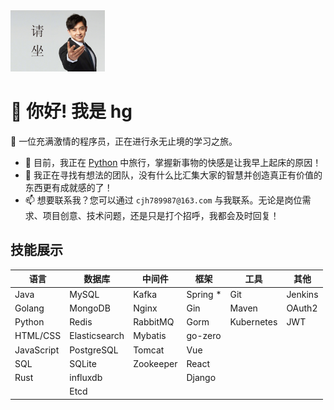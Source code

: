 <img src="./请坐.jpg" alt="请坐" style="width:30%;" />

# 🌟 你好! 我是 hg

👋 一位充满激情的程序员，正在进行永无止境的学习之旅。

- 🌱 目前，我正在 [Python](https://github.com/hgfc6/study/blob/main/python/python.md) 中旅行，掌握新事物的快感是让我早上起床的原因！
- 👯 我正在寻找有想法的团队，没有什么比汇集大家的智慧并创造真正有价值的东西更有成就感的了！
- 📫 想要联系我？您可以通过 `cjh789987@163.com` 与我联系。无论是岗位需求、项目创意、技术问题，还是只是打个招呼，我都会及时回复！

## 技能展示

| 语言         | 数据库           | 中间件       | 框架       | 工具         | 其他      |
|------------|---------------|-----------|----------|------------|---------|
| Java       | MySQL         | Kafka     | Spring * | Git        | Jenkins |
| Golang     | MongoDB       | Nginx     | Gin      | Maven      | OAuth2  |
| Python     | Redis         | RabbitMQ  | Gorm     | Kubernetes | JWT     |
| HTML/CSS   | Elasticsearch | Mybatis   | go-zero  |            |         |
| JavaScript | PostgreSQL    | Tomcat    | Vue      |            |         |
| SQL        | SQLite        | Zookeeper | React    |            |         |
| Rust       | influxdb      |           | Django   |            |         |
|            | Etcd          |           |          |            |         |
